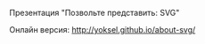 Презентация "Позвольте представить: SVG"

Онлайн версия: <a href="http://yoksel.github.io/about-svg/">http://yoksel.github.io/about-svg/</a>

